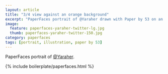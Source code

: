 ```yaml
---
layout: article
title: "3/4 view against an orange background"
excerpt: "PaperFaces portrait of @Yaraher drawn with Paper by 53 on an iPad."
image: 
  feature: paperfaces-yaraher-twitter-lg.jpg
  thumb: paperfaces-yaraher-twitter-150.jpg
category: paperfaces
tags: [portrait, illustration, paper by 53]
---
```


PaperFaces portrait of [@Yaraher](http://twitter.com/Yaraher).

{% include boilerplate/paperfaces.html %}